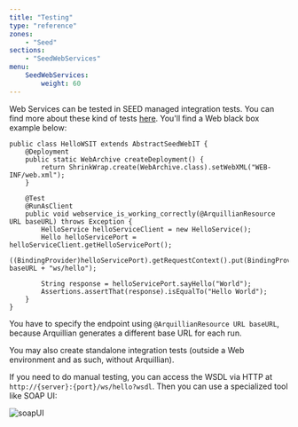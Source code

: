 ```yaml
---
title: "Testing"
type: "reference"
zones:
    - "Seed"
sections:
    - "SeedWebServices"
menu:
    SeedWebServices:
        weight: 60
---
```


Web Services can be tested in SEED managed integration tests. You can find more about these kind of tests 
[here](#!/seed-doc/test/integration). You'll find a Web black box example below:

```
public class HelloWSIT extends AbstractSeedWebIT {
    @Deployment
    public static WebArchive createDeployment() {
        return ShrinkWrap.create(WebArchive.class).setWebXML("WEB-INF/web.xml");
    }

    @Test
    @RunAsClient
    public void webservice_is_working_correctly(@ArquillianResource URL baseURL) throws Exception {
        HelloService helloServiceClient = new HelloService();
        Hello helloServicePort = helloServiceClient.getHelloServicePort();
        ((BindingProvider)helloServicePort).getRequestContext().put(BindingProvider.ENDPOINT_ADDRESS_PROPERTY, baseURL + "ws/hello");
        
        String response = helloServicePort.sayHello("World");
        Assertions.assertThat(response).isEqualTo("Hello World");
    }
}
```

You have to specify the endpoint using `@ArquillianResource URL baseURL`, because Arquillian generates
a different base URL for each run.

You may also create standalone integration tests (outside a Web environment and as such, without Arquillian).

If you need to do manual testing, you can access the WSDL via HTTP at `http://{server}:{port}/ws/hello?wsdl`. Then you 
can use a specialized tool like SOAP UI:

![soapUI](/img/seed/ws/soapUI.png)

